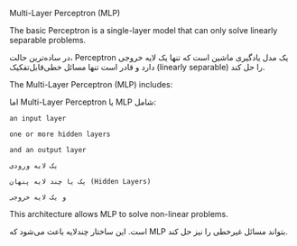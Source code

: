 
 Multi-Layer Perceptron (MLP)

The basic Perceptron is a single-layer model that can only solve linearly separable problems.

در ساده‌ترین حالت، Perceptron یک مدل یادگیری ماشین است که تنها یک لایه خروجی دارد و قادر است تنها مسائل خطی‌قابل‌تفکیک (linearly separable) را حل کند.

The Multi-Layer Perceptron (MLP) includes:

اما Multi-Layer Perceptron یا MLP شامل:

    an input layer

    one or more hidden layers

    and an output layer

    یک لایه ورودی

    یک یا چند لایه پنهان (Hidden Layers)

    و یک لایه خروجی

This architecture allows MLP to solve non-linear problems.

است. این ساختار چندلایه باعث می‌شود که MLP بتواند مسائل غیرخطی را نیز حل کند.





